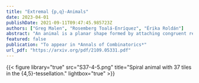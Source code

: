 ```yaml
---
title: "Extremal {p,q}-Animals"
date: 2023-04-01
publishDate: 2021-09-11T09:47:45.985723Z
authors: ["Greg Malen", "Rosemberg Toalá-Enríquez", "Érika Roldán"]
abstract: "An animal is a planar shape formed by attaching congruent regular polygons along their edges. Usually, these polygons are a finite subset of tiles of a regular planar tessellation. These tessellations can be parameterized using the Schläfli symbol {p,q}, where p denotes the number of sides of the regular polygon forming the tessellation and q is the number of edges or tiles meeting at each vertex. If (p-2)(q-2)> 4, =4, or <4, then the tessellation corresponds to the geometry of the hyperbolic plane, the Euclidean plane, or the sphere, respectively. In 1976, Harary and Harborth studied animals defined on regular tessellations of the Euclidean plane, finding extremal values for their vertices, edges, and tiles, when any one of these parameters is fixed. They named animals attaining these extremal values as extremal animals. Here, we study hyperbolic extremal animals. For each {p,q} corresponding to a hyperbolic tessellation, we exhibit a sequence of spiral animals and prove that they attain the minimum numbers of edges and vertices within the class of animals with $n$ tiles. We also give the first results on enumeration of extremal hyperbolic animals by finding special sequences of extremal animals that are unique extremal animals, in the sense that any animal with the same number of tiles which is distinct up to isometries cannot be extremal."
featured: false
publication: "To appear in *Annals of Combinatorics*"
url_pdf: "https://arxiv.org/pdf/2109.05331.pdf"
---
```


{{< figure library="true" src="S37-4-5.png" title="Spiral animal with 37 tiles in the {4,5}-tessellation." lightbox="true" >}}
